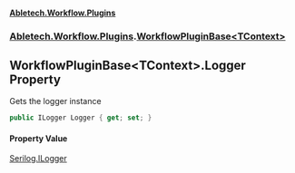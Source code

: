 #### [Abletech.Workflow.Plugins](index.md 'index')
### [Abletech.Workflow.Plugins](Abletech_Workflow_Plugins.md 'Abletech.Workflow.Plugins').[WorkflowPluginBase&lt;TContext&gt;](WorkflowPluginBase_TContext_.md 'Abletech.Workflow.Plugins.WorkflowPluginBase&lt;TContext&gt;')
## WorkflowPluginBase&lt;TContext&gt;.Logger Property
Gets the logger instance  
```csharp
public ILogger Logger { get; set; }
```
#### Property Value
[Serilog.ILogger](https://docs.microsoft.com/en-us/dotnet/api/Serilog.ILogger 'Serilog.ILogger')
